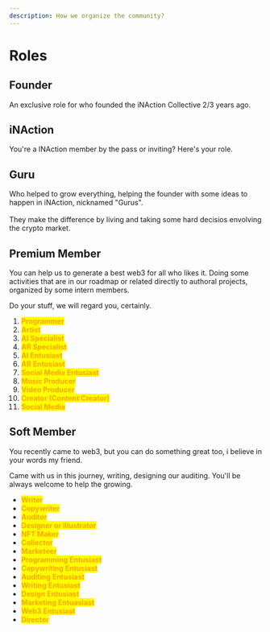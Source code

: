 ```yaml
---
description: How we organize the community?
---
```


# Roles

## Founder

An exclusive role for who founded the iNAction Collective 2/3 years ago.

## iNAction

You're a INAction member by the pass or inviting? Here's your role.

## Guru

Who helped to grow everything, helping the founder with some ideas to happen in iNAction, nicknamed "Gurus".\
\
They make the difference by living and taking some hard decisios envolving the crypto market.

## Premium Member

You can help us to generate a best web3 for all who likes it. Doing some activities that are in our roadmap or related directly to authoral projects, organized by some intern members.

Do your stuff, we will regard you, certainly.

1. <mark style="color:orange;">**Programmer**</mark>
2. <mark style="color:orange;">**Artist**</mark>
3. <mark style="color:orange;">**AI Specialist**</mark>
4. <mark style="color:orange;">**AR Specialist**</mark>
5. <mark style="color:orange;">**AI Entusiast**</mark>
6. <mark style="color:orange;">**AR Entusiast**</mark>
7. <mark style="color:orange;">**Social Media Entusiast**</mark>
8. <mark style="color:orange;">**Music Producer**</mark>
9. <mark style="color:orange;">**Video Producer**</mark>
10. <mark style="color:orange;">**Creator (Content Creator)**</mark>
11. <mark style="color:orange;">**Social Media**</mark>

## Soft Member

You recently came to web3, but you can do something great too, i believe in your words my friend.

Came with us in this journey, writing, designing our auditing. You'll be always welcome to help the growing.

* <mark style="color:orange;">**Writer**</mark>
* <mark style="color:orange;">**Copywriter**</mark>
* <mark style="color:orange;">**Auditor**</mark>
* <mark style="color:orange;">**Designer or Illustrator**</mark>
* <mark style="color:orange;">**NFT Maker**</mark>
* <mark style="color:orange;">**Collector**</mark>
* <mark style="color:orange;">**Marketeer**</mark>
* <mark style="color:orange;">**Programming Entusiast**</mark>
* <mark style="color:orange;">**Copywriting Entusiast**</mark>
* <mark style="color:orange;">**Auditing Entusiast**</mark>
* <mark style="color:orange;">**Writing Entusiast**</mark>
* <mark style="color:orange;">**Design Entusiast**</mark>
* <mark style="color:orange;">**Marketing Entuasiast**</mark>
* <mark style="color:orange;">**Web3 Entusiast**</mark>
* <mark style="color:orange;">**Director**</mark>
